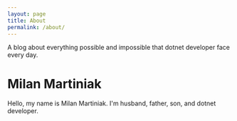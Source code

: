 ```yaml
---
layout: page
title: About
permalink: /about/
---
```

A blog about everything possible and impossible that dotnet developer face every day.

# Milan Martiniak
Hello, my name is Milan Martiniak. I'm husband, father, son, and dotnet developer.
